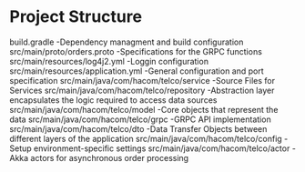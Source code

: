 # Project Structure

build.gradle                                -Dependency managment and build configuration
src/main/proto/orders.proto                 -Specifications for the GRPC functions
src/main/resources/log4j2.yml               -Loggin configuration
src/main/resources/application.yml          -General configuration and port specification
src/main/java/com/hacom/telco/service       -Source Files for Services
src/main/java/com/hacom/telco/repository    -Abstraction layer encapsulates the logic required to access data sources
src/main/java/com/hacom/telco/model         -Core objects that represent the data
src/main/java/com/hacom/telco/grpc          -GRPC API implementation
src/main/java/com/hacom/telco/dto           -Data Transfer Objects between different layers of the application
src/main/java/com/hacom/telco/config        -Setup environment-specific settings
src/main/java/com/hacom/telco/actor         -Akka actors for asynchronous order processing
